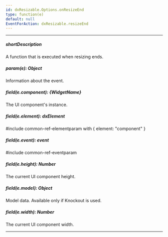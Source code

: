 ```yaml
---
id: dxResizable.Options.onResizeEnd
type: function(e)
default: null
EventForAction: dxResizable.resizeEnd
---
```

---
##### shortDescription
A function that is executed when resizing ends.

##### param(e): Object
Information about the event.

##### field(e.component): {WidgetName}
The UI component's instance.

##### field(e.element): dxElement
#include common-ref-elementparam with { element: "component" }

##### field(e.event): event
#include common-ref-eventparam

##### field(e.height): Number
The current UI component height.

##### field(e.model): Object
Model data. Available only if Knockout is used.

##### field(e.width): Number
The current UI component width.

---
